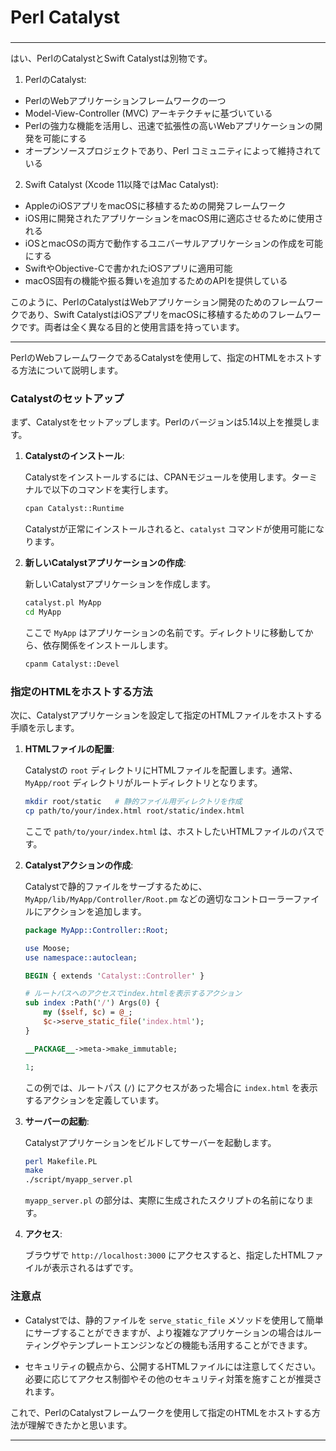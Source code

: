 ###
# Perl Catalyst
###


---

はい、PerlのCatalystとSwift Catalystは別物です。

1. PerlのCatalyst:
- PerlのWebアプリケーションフレームワークの一つ
- Model-View-Controller (MVC) アーキテクチャに基づいている
- Perlの強力な機能を活用し、迅速で拡張性の高いWebアプリケーションの開発を可能にする
- オープンソースプロジェクトであり、Perl コミュニティによって維持されている

2. Swift Catalyst (Xcode 11以降ではMac Catalyst):
- AppleのiOSアプリをmacOSに移植するための開発フレームワーク
- iOS用に開発されたアプリケーションをmacOS用に適応させるために使用される
- iOSとmacOSの両方で動作するユニバーサルアプリケーションの作成を可能にする
- SwiftやObjective-Cで書かれたiOSアプリに適用可能
- macOS固有の機能や振る舞いを追加するためのAPIを提供している

このように、PerlのCatalystはWebアプリケーション開発のためのフレームワークであり、Swift CatalystはiOSアプリをmacOSに移植するためのフレームワークです。両者は全く異なる目的と使用言語を持っています。

---

PerlのWebフレームワークであるCatalystを使用して、指定のHTMLをホストする方法について説明します。

### Catalystのセットアップ

まず、Catalystをセットアップします。Perlのバージョンは5.14以上を推奨します。

1. **Catalystのインストール**:

   Catalystをインストールするには、CPANモジュールを使用します。ターミナルで以下のコマンドを実行します。

   ```bash
   cpan Catalyst::Runtime
   ```

   Catalystが正常にインストールされると、`catalyst` コマンドが使用可能になります。

2. **新しいCatalystアプリケーションの作成**:

   新しいCatalystアプリケーションを作成します。

   ```bash
   catalyst.pl MyApp
   cd MyApp
   ```

   ここで `MyApp` はアプリケーションの名前です。ディレクトリに移動してから、依存関係をインストールします。

   ```bash
   cpanm Catalyst::Devel
   ```

### 指定のHTMLをホストする方法

次に、Catalystアプリケーションを設定して指定のHTMLファイルをホストする手順を示します。

1. **HTMLファイルの配置**:

   Catalystの `root` ディレクトリにHTMLファイルを配置します。通常、`MyApp/root` ディレクトリがルートディレクトリとなります。

   ```bash
   mkdir root/static   # 静的ファイル用ディレクトリを作成
   cp path/to/your/index.html root/static/index.html
   ```

   ここで `path/to/your/index.html` は、ホストしたいHTMLファイルのパスです。

2. **Catalystアクションの作成**:

   Catalystで静的ファイルをサーブするために、`MyApp/lib/MyApp/Controller/Root.pm` などの適切なコントローラーファイルにアクションを追加します。

   ```perl
   package MyApp::Controller::Root;

   use Moose;
   use namespace::autoclean;

   BEGIN { extends 'Catalyst::Controller' }

   # ルートパスへのアクセスでindex.htmlを表示するアクション
   sub index :Path('/') Args(0) {
       my ($self, $c) = @_;
       $c->serve_static_file('index.html');
   }

   __PACKAGE__->meta->make_immutable;

   1;
   ```

   この例では、ルートパス (`/`) にアクセスがあった場合に `index.html` を表示するアクションを定義しています。

3. **サーバーの起動**:

   Catalystアプリケーションをビルドしてサーバーを起動します。

   ```bash
   perl Makefile.PL
   make
   ./script/myapp_server.pl
   ```

   `myapp_server.pl` の部分は、実際に生成されたスクリプトの名前になります。

4. **アクセス**:

   ブラウザで `http://localhost:3000` にアクセスすると、指定したHTMLファイルが表示されるはずです。

### 注意点

- Catalystでは、静的ファイルを `serve_static_file` メソッドを使用して簡単にサーブすることができますが、より複雑なアプリケーションの場合はルーティングやテンプレートエンジンなどの機能も活用することができます。

- セキュリティの観点から、公開するHTMLファイルには注意してください。必要に応じてアクセス制御やその他のセキュリティ対策を施すことが推奨されます。

これで、PerlのCatalystフレームワークを使用して指定のHTMLをホストする方法が理解できたかと思います。


---
